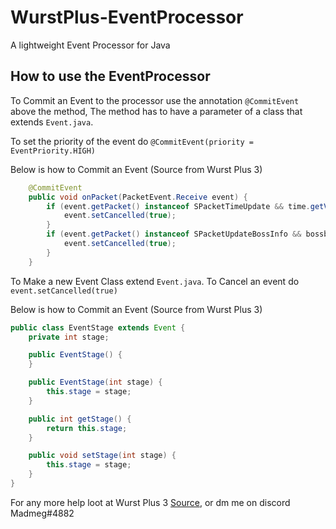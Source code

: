 # WurstPlus-EventProcessor
A lightweight Event Processor for Java

## How to use the EventProcessor


To Commit an Event to the processor use the annotation `@CommitEvent` above the method, The method has to have
a parameter of a class that extends `Event.java`. 

To set the priority of the event do `@CommitEvent(priority = EventPriority.HIGH)`


Below is how to Commit an Event (Source from Wurst Plus 3)
```java
    @CommitEvent
    public void onPacket(PacketEvent.Receive event) {
        if (event.getPacket() instanceof SPacketTimeUpdate && time.getValue()) {
            event.setCancelled(true);
        }
        if (event.getPacket() instanceof SPacketUpdateBossInfo && bossbar.getValue()) {
            event.setCancelled(true);
        }
    }
```    

To Make a new Event Class extend `Event.java`.
To Cancel an event do `event.setCancelled(true)`

Below is how to Commit an Event (Source from Wurst Plus 3)
```java
public class EventStage extends Event {
    private int stage;

    public EventStage() {
    }

    public EventStage(int stage) {
        this.stage = stage;
    }

    public int getStage() {
        return this.stage;
    }

    public void setStage(int stage) {
        this.stage = stage;
    }
}
```

For any more help loot at Wurst Plus 3 [Source](https://github.com/WurstPlus/wurst-plus-three), or dm me on discord Madmeg#4882

